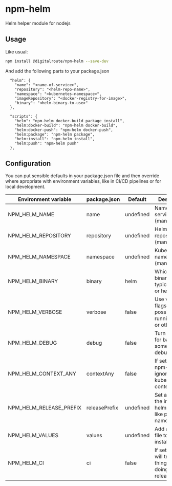 # npm-helm

Helm helper module for nodejs

## Usage

Like usual:

```bash
npm install @digitalroute/npm-helm --save-dev
```

And add the following parts to your package.json

```jsonc
  "helm": {
    "name": "<name-of-service>",
    "repository": "<helm-repo-name>",
    "namespace": "<kubernetes-namespace>",
    "imageRepository": "<docker-registry-for-image>",
    "binary": "<helm-binary-to-use>"
  },

  "scripts": {
    "helm": "npm-helm docker-build package install",
    "helm:docker-build": "npm-helm docker-build",
    "helm:docker-push": "npm-helm docker-push",
    "helm:package": "npm-helm package",
    "helm:install": "npm-helm install",
    "helm:push": "npm-helm push"
  },
```

## Configuration

You can put sensible defaults in your package.json file and then override where apropriate with environment variables, like in CI/CD pipelines or for local development.

| Environment variable    | package.json   | Default   | Description                                                                       |
| ----------------------- | -------------- | --------- | --------------------------------------------------------------------------------- |
| NPM_HELM_NAME           | name           | undefined | Name of service (mandatory)                                                       |
| NPM_HELM_REPOSITORY     | repository     | undefined | Helm repository (mandatory)                                                       |
| NPM_HELM_NAMESPACE      | namespace      | undefined | Kubernetes namespace (mandatory)                                                  |
| NPM_HELM_BINARY         | binary         | helm      | Which helm binary to use, typically helm or helm3                                 |
| NPM_HELM_VERBOSE        | verbose        | false     | Use verbose flags where possible when running helm or other things                |
| NPM_HELM_DEBUG          | debug          | false     | Turn on `set -x` for bash to get some shell debug                                 |
| NPM_HELM_CONTEXT_ANY    | contextAny     | false     | If set to true npm-helm will ignore kubernetes context                            |
| NPM_HELM_RELEASE_PREFIX | releasePrefix  | undefined | Set a prefix for the installed helm chart, like prefix-name                       |
| NPM_HELM_VALUES         | values         | undefined | Add a values file to helm install/upgrade                                         |
| NPM_HELM_CI             | ci             | false     | If set to true it will treat things like it is doing a proper release             |
